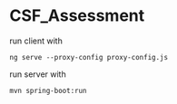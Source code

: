 # CSF_Assessment

run client with 
``` 
ng serve --proxy-config proxy-config.js 
```

run server with 
```
mvn spring-boot:run
```